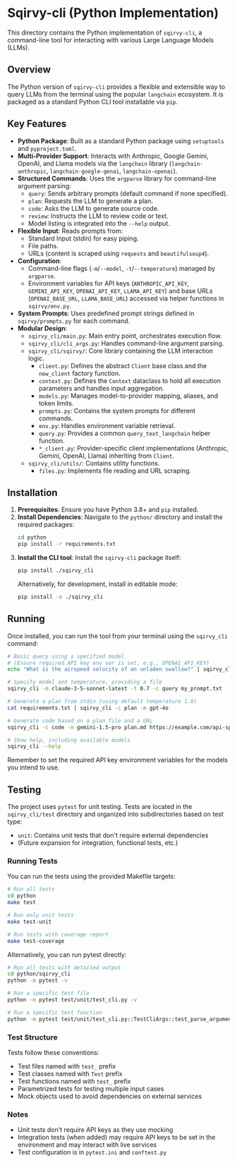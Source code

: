# Sqirvy-cli (Python Implementation)

This directory contains the Python implementation of `sqirvy-cli`, a command-line tool for interacting with various Large Language Models (LLMs).

## Overview

The Python version of `sqirvy-cli` provides a flexible and extensible way to query LLMs from the terminal using the popular `langchain` ecosystem. It is packaged as a standard Python CLI tool installable via `pip`.

## Key Features

*   **Python Package**: Built as a standard Python package using `setuptools` and `pyproject.toml`.
*   **Multi-Provider Support**: Interacts with Anthropic, Google Gemini, OpenAI, and Llama models via the `langchain` library (`langchain-anthropic`, `langchain-google-genai`, `langchain-openai`).
*   **Structured Commands**: Uses the `argparse` library for command-line argument parsing:
    *   `query`: Sends arbitrary prompts (default command if none specified).
    *   `plan`: Requests the LLM to generate a plan.
    *   `code`: Asks the LLM to generate source code.
    *   `review`: Instructs the LLM to review code or text.
    *   Model listing is integrated into the `--help` output.
*   **Flexible Input**: Reads prompts from:
    *   Standard Input (stdin) for easy piping.
    *   File paths.
    *   URLs (content is scraped using `requests` and `beautifulsoup4`).
*   **Configuration**:
    *   Command-line flags (`-m`/`--model`, `-t`/`--temperature`) managed by `argparse`.
    *   Environment variables for API keys (`ANTHROPIC_API_KEY`, `GEMINI_API_KEY`, `OPENAI_API_KEY`, `LLAMA_API_KEY`) and base URLs (`OPENAI_BASE_URL`, `LLAMA_BASE_URL`) accessed via helper functions in `sqirvy/env.py`.
*   **System Prompts**: Uses predefined prompt strings defined in `sqirvy/prompts.py` for each command.
*   **Modular Design**:
    *   `sqirvy_cli/main.py`: Main entry point, orchestrates execution flow.
    *   `sqirvy_cli/cli_args.py`: Handles command-line argument parsing.
    *   `sqirvy_cli/sqirvy/`: Core library containing the LLM interaction logic.
        *   `client.py`: Defines the abstract `Client` base class and the `new_client` factory function.
        *   `context.py`: Defines the `Context` dataclass to hold all execution parameters and handles input aggregation.
        *   `models.py`: Manages model-to-provider mapping, aliases, and token limits.
        *   `prompts.py`: Contains the system prompts for different commands.
        *   `env.py`: Handles environment variable retrieval.
        *   `query.py`: Provides a common `query_text_langchain` helper function.
        *   `*_client.py`: Provider-specific client implementations (Anthropic, Gemini, OpenAI, Llama) inheriting from `Client`.
    *   `sqirvy_cli/utils/`: Contains utility functions.
        *   `files.py`: Implements file reading and URL scraping.

## Installation

1.  **Prerequisites**: Ensure you have Python 3.8+ and `pip` installed.
2.  **Install Dependencies**: Navigate to the `python/` directory and install the required packages:
    ```bash
    cd python
    pip install -r requirements.txt
    ```
3.  **Install the CLI tool**: Install the `sqirvy-cli` package itself:
    ```bash
    pip install ./sqirvy_cli
    ```
    Alternatively, for development, install in editable mode:
    ```bash
    pip install -e ./sqirvy_cli
    ```

## Running

Once installed, you can run the tool from your terminal using the `sqirvy_cli` command:

```bash
# Basic query using a specified model
# (Ensure required API key env var is set, e.g., OPENAI_API_KEY)
echo "What is the airspeed velocity of an unladen swallow?" | sqirvy_cli -m gpt-4o

# Specify model and temperature, providing a file
sqirvy_cli -m claude-3-5-sonnet-latest -t 0.7 -c query my_prompt.txt

# Generate a plan from stdin (using default temperature 1.0)
cat requirements.txt | sqirvy_cli -c plan -m gpt-4o

# Generate code based on a plan file and a URL
sqirvy_cli -c code -m gemini-1.5-pro plan.md https://example.com/api-spec

# Show help, including available models
sqirvy_cli --help
```

Remember to set the required API key environment variables for the models you intend to use.

## Testing

The project uses `pytest` for unit testing. Tests are located in the `sqirvy_cli/test` directory and organized into subdirectories based on test type:

- `unit`: Contains unit tests that don't require external dependencies
- (Future expansion for integration, functional tests, etc.)

### Running Tests

You can run the tests using the provided Makefile targets:

```bash
# Run all tests
cd python
make test

# Run only unit tests
make test-unit

# Run tests with coverage report
make test-coverage
```

Alternatively, you can run pytest directly:

```bash
# Run all tests with detailed output
cd python/sqirvy_cli
python -m pytest -v

# Run a specific test file
python -m pytest test/unit/test_cli.py -v

# Run a specific test function
python -m pytest test/unit/test_cli.py::TestCliArgs::test_parse_arguments_valid -v
```

### Test Structure

Tests follow these conventions:

- Test files named with `test_` prefix
- Test classes named with `Test` prefix
- Test functions named with `test_` prefix
- Parametrized tests for testing multiple input cases
- Mock objects used to avoid dependencies on external services

### Notes

- Unit tests don't require API keys as they use mocking
- Integration tests (when added) may require API keys to be set in the environment and may interact with live services
- Test configuration is in `pytest.ini` and `conftest.py`
